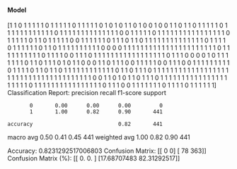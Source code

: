 #### Model
[1 1 0 1 1 1 1 1 0 1 1 1 1 1 0 1 1 1 1 1 0 1 0 1 0 1 1 0 1 0 0 1 0 0 1 1 0
 1 1 0 1 1 1 1 1 0 1 1 1 1 1 1 1 1 1 1 1 1 0 1 1 1 1 1 1 1 1 1 1 1 1 1 1 0
 0 1 1 1 1 1 0 1 1 1 1 1 1 1 1 1 1 1 1 1 1 1 1 0 1 1 1 1 1 0 1 1 0 1 1 1 1
 1 0 0 1 1 1 1 1 1 0 1 1 1 0 1 1 0 1 1 1 1 1 1 1 1 1 1 1 1 1 1 0 1 1 1 1 0
 1 1 1 1 1 1 0 1 1 0 1 1 1 1 1 1 1 1 1 1 0 0 0 0 1 1 1 1 1 1 1 1 1 1 1 1 1
 1 1 1 1 1 1 1 1 1 0 1 1 1 1 1 1 1 1 1 1 0 1 1 1 1 0 0 1 1 1 0 1 1 1 1 1 1
 1 1 1 1 1 1 1 1 1 1 1 0 1 1 1 0 0 0 0 1 0 1 1 1 1 1 1 1 0 1 1 0 1 1 1 0 1
 0 1 1 0 0 0 1 1 0 1 1 1 0 0 1 1 1 1 1 0 0 1 1 1 0 0 1 1 1 1 1 1 1 1 1 0 1
 1 1 1 0 1 1 0 1 1 0 1 1 1 1 1 1 1 1 1 1 1 1 0 1 1 0 1 1 1 0 1 1 1 1 1 1 1
 1 1 1 1 1 1 1 1 1 1 1 1 1 1 1 1 1 1 1 1 1 1 1 1 1 1 1 1 1 1 1 0 0 1 1 0 1
 0 1 1 0 1 1 1 0 1 1 1 1 1 1 1 1 1 1 1 1 1 1 1 1 1 1 1 1 1 0 1 1 1 1 1 1 1
 1 1 1 1 1 1 1 1 1 0 1 1 1 0 0 1 1 1 1 1 1 1 0 1 1 1 1 0 1 1 1 1 1 1]
Classification Report:
              precision    recall  f1-score   support

           0       0.00      0.00      0.00         0
           1       1.00      0.82      0.90       441

    accuracy                           0.82       441
   macro avg       0.50      0.41      0.45       441
weighted avg       1.00      0.82      0.90       441

Accuracy: 0.8231292517006803
Confusion Matrix:
[[  0   0]
 [ 78 363]]
Confusion Matrix (%):
[[ 0.          0.        ]
 [17.68707483 82.31292517]]
